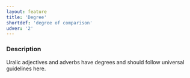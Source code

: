 ```yaml
---
layout: feature
title: 'Degree'
shortdef: 'degree of comparison'
udver: '2'
---
```


### Description

Uralic adjectives and adverbs have degrees and should follow universal
guidelines here.
<!-- Interlanguage links updated Po lis 14 15:34:44 CET 2022 -->
